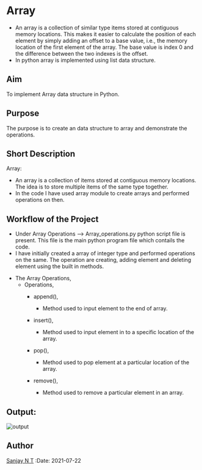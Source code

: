 # Array
- An array is a collection of similar type items stored at contiguous memory locations.  This makes it easier to calculate the position of each element by simply adding an offset to a base value, i.e., the memory location of the first element of the array. The base value is index 0 and the difference between the two indexes is the offset. 
- In python array is implemented using list data structure.

## Aim
To implement Array data structure in Python.


## Purpose
The purpose is to create an data structure to array and demonstrate the operations.


## Short Description
Array:
- An array is a collection of items stored at contiguous memory locations. The idea is to store multiple items of the same type together.
- In the code I have used array module to create arrays and performed operations on then.


## Workflow of the Project
- Under Array Operations --> Array_operations.py python script file is present. This file is the main python program file which contails the code.
- I have initially created a array of integer type and performed operations on the same. The operation are creating, adding element and deleting element using the built in methods.

* The Array Operations,
    - Operations,
        - append(), 
            - Method used to input element to the end of array.
        - insert(), 
            - Method used to input element in to a specific location of the array.
        - pop(), 
            - Method used to pop element at a particular location of the array. 

        - remove(), 
            - Method used to remove a particular element in an array. 
         
 ## Output:
 ![output](https://user-images.githubusercontent.com/55579860/126679428-aed57844-90c7-4334-97c6-d2c9364f085b.png)


## Author
[Sanjay N T](https://github.com/sanjay-nt)
:Date: 2021-07-22
